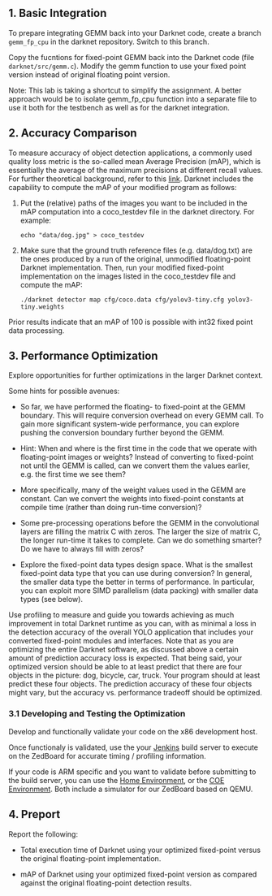 ## 1. Basic Integration 

To prepare integrating GEMM back into your Darknet code, create a branch `gemm_fp_cpu` in the darknet repository. Switch to this branch. 

Copy the fucntions for  fixed-point GEMM back into the Darknet code (file ```darknet/src/gemm.c```). Modify the gemm function to use your fixed point version instead of original floating point version. 

Note: This lab is taking a shortcut to simplify the assignment. A better approach would be to isolate gemm_fp_cpu function into a separate file to use it both for the testbench as well as for the darknet integration. 

## 2. Accuracy Comparison

To measure accuracy of object detection applications, a commonly used quality loss metric is the so-called mean Average Precision (mAP), which is essentially the average of the maximum precisions at different recall values. For further theoretical background, refer to this [link](https://medium.com/@jonathan_hui/map-mean-average-precision-for-object-detection-45c121a31173). Darknet includes the capability to compute the mAP of your modified program as follows:

1) Put the (relative) paths of the images you want to be included in the mAP computation into a coco_testdev file in the darknet directory. For example:

    ```
    echo "data/dog.jpg" > coco_testdev
    ```

2) Make sure that the ground truth reference files (e.g. data/dog.txt) are the ones produced by a run of the original, unmodified floating-point Darknet implementation. Then, run your modified fixed-point implementation on the images listed in the coco_testdev file and compute the mAP:

    ```
    ./darknet detector map cfg/coco.data cfg/yolov3-tiny.cfg yolov3-tiny.weights
    ```

Prior results indicate that an mAP of 100 is possible with int32 fixed point data processing. 


## 3. Performance Optimization 

Explore opportunities for further optimizations in the larger Darknet context. 

Some hints for possible avenues:

- So far, we have performed the floating- to fixed-point at the GEMM boundary. This will require conversion overhead on every GEMM call. To gain more significant system-wide performance, you can explore pushing the conversion boundary further beyond the GEMM.

- Hint: When and where is the first time in the code that we operate with floating-point images or weights? Instead of converting to fixed-point not until the GEMM is called, can we convert them the values earlier, e.g. the first time we see them? 

- More specifically, many of the weight values used in the GEMM are constant. Can we convert the weights into fixed-point constants at compile time (rather than doing run-time conversion)?

- Some pre-processing operations before the GEMM in the convolutional layers are filling the matrix C with zeros. The larger the size of matrix C, the longer run-time it takes to complete. Can we do something smarter? Do we have to always fill with zeros?

- Explore the fixed-point data types design space. What is the smallest fixed-point data type that you can use during conversion? In general, the smaller data type the better in terms of performance. In particular, you can exploit more SIMD parallelism (data packing) with smaller data types (see below).

Use profiling to measure and guide you towards achieving as much improvement in total Darknet runtime as you can, with as minimal a loss in the detection accuracy of the overall YOLO application that includes your converted fixed-point modules and interfaces. Note that as you are optimizing the entire Darknet software, as discussed above a certain amount of prediction accuracy loss is expected. That being said, your optimized version should be able to at least predict that there are four objects in the picture: dog, bicycle, car, truck. Your program should at least predict these four objects. The prediction accuracy of these four objects might vary, but the accuracy vs. performance tradeoff should be optimized.


### 3.1 Developing and Testing the Optimization 

Develop and functionally validate your code on the x86 development host. 

Once functionaly is validated, use the your [Jenkins](https://neu-ece-7368-f22.github.io/Jenkins.html) build server to execute on the ZedBoard for accurate timing / profiling information.

If your code is ARM specific and you want to validate before submitting to the build server, you can use the [Home Environment](https://neu-ece-7368-f22.github.io/EnvironmentHome.html), or the [COE Environment](https://neu-ece-7368-f22.github.io/COEEnvironment.html). Both include a simulator for our ZedBoard based on QEMU.

## 4. Preport

Report the following:

- Total execution time of Darknet using your optimized fixed-point versus the original floating-point implementation.

- mAP of Darknet using your optimized fixed-point version as compared against the original floating-point detection results. 
